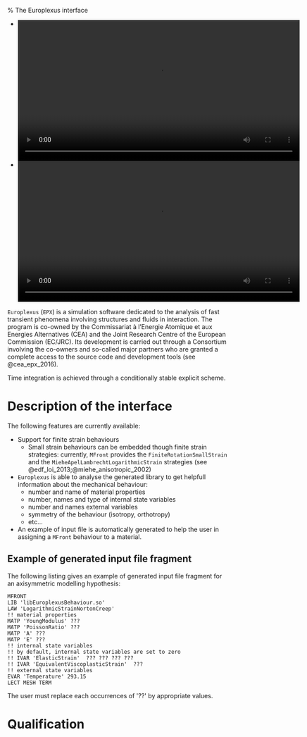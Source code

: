 % The Europlexus interface

<div id="slideshow">
  <ul class="slides">
  <li>
  <video style="display:block; margin: 0 auto;" width="640" height="320" controls>
  <source src="media/epx1.mp4" type="video/mp4">
  Your browser does not support the video tag.
  </video>
  </li>
  <li>
  <video style="display:block; margin: 0 auto;" width="640" height="320" controls>
  <source src="media/epx2.mp4" type="video/mp4">
  Your browser does not support the video tag.
  </video>
  </li>
  </ul>
  <span class="arrow previous"></span>
  <span class="arrow next"></span>
</div>
<script src="http://ajax.googleapis.com/ajax/libs/jquery/1.4.2/jquery.min.js"></script>
<script src="js/slideshow.js"></script>

`Europlexus` (`EPX`) is a simulation software dedicated to the
analysis of fast transient phenomena involving structures and fluids
in interaction. The program is co-owned by the Commissariat à
l’Energie Atomique et aux Energies Alternatives (CEA) and the Joint
Research Centre of the European Commission (EC/JRC). Its development
is carried out through a Consortium involving the co-owners and
so-called major partners who are granted a complete access to the
source code and development tools (see @cea_epx_2016).

Time integration is achieved through a conditionally stable explicit
scheme.

# Description of the interface

The following features are currently available:

- Support for finite strain behaviours
  + Small strain behaviours can be embedded though finite strain
    strategies: currently, `MFront` provides the
    `FiniteRotationSmallStrain` and the
    `MieheApelLambrechtLogarithmicStrain` strategies (see
    @edf_loi_2013;@miehe_anisotropic_2002)
- `Europlexus` is able to analyse the generated library to get
  helpfull information about the mechanical behaviour:
  + number and name of material properties
  + number, names and type of internal state variables
  + number and names external variables
  + symmetry of the behaviour (isotropy, orthotropy)
  + etc...
- An example of input file is automatically generated to help the user
  in assigning a `MFront` behaviour to a material.

## Example of generated input file fragment

The following listing gives an example of generated input file
fragment for an axisymmetric modelling hypothesis:

~~~~{.bash}
MFRONT
LIB 'libEuroplexusBehaviour.so'
LAW 'LogarithmicStrainNortonCreep'
!! material properties
MATP 'YoungModulus' ???
MATP 'PoissonRatio' ???
MATP 'A' ???
MATP 'E' ???
!! internal state variables
!! by default, internal state variables are set to zero
!! IVAR 'ElasticStrain'  ??? ??? ??? ???
!! IVAR 'EquivalentViscoplasticStrain'  ???
!! external state variables
EVAR 'Temperature' 293.15
LECT MESH TERM
~~~~

The user must replace each occurrences of '??' by appropriate values.

# Qualification

<!-- Local IspellDict: english -->
